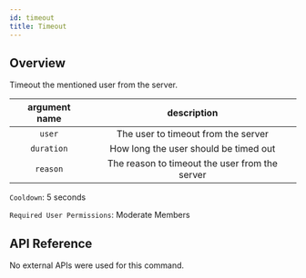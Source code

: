 ```yaml
---
id: timeout
title: Timeout
---
```


## Overview

Timeout the mentioned user from the server.

| argument name |                  description                   |
| :-----------: | :--------------------------------------------: |
|    `user`     |      The user to timeout from the server       |
|  `duration`   |     How long the user should be timed out      |
|   `reason`    | The reason to timeout the user from the server |

`Cooldown`: 5 seconds

`Required User Permissions`: Moderate Members

## API Reference

No external APIs were used for this command.
